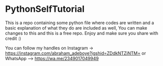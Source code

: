 # PythonSelfTutorial
This is a repo containing some python file where codes are written and a basic explanation of what they do are included as well, You can make changes to this and this is a free repo. Enjoy and make sure you share with credit :)


You can follow my handles on Instagram -> https://instagram.com/abraham_adeboye?igshid=ZDdkNTZiNTM= or WhatsApp --> https://wa.me/2349017049949
